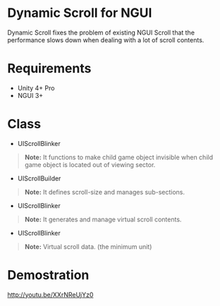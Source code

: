 # Dynamic Scroll for NGUI

Dynamic Scroll fixes the problem of existing NGUI Scroll that the performance slows down when dealing with a lot of scroll contents.

# Requirements

* Unity 4+ Pro
* NGUI 3+

# Class

* UIScrollBlinker
> **Note:** It functions to make child game object invisible when child game object is located out of viewing sector.

* UIScrollBuilder
> **Note:** It defines scroll-size and manages sub-sections.

* UIScrollBlinker
> **Note:** It generates and manage virtual scroll contents.

* UIScrollBlinker
> **Note:** Virtual scroll data. (the minimum unit)

# Demostration

http://youtu.be/XXrNReUjYz0
